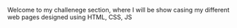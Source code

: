 Welcome to my challenege section, where I will be show casing my different web pages designed using HTML, CSS, JS
